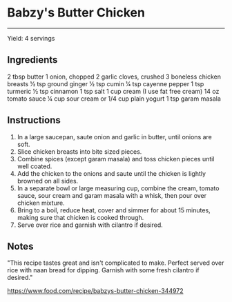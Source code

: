 # Babzy's Butter Chicken
---
Yield: 4 servings

## Ingredients
2 tbsp butter 
1 onion, chopped 
2 garlic cloves, crushed 
3 boneless chicken breasts 
1⁄2 tsp ground ginger 
1⁄2 tsp cumin 
1⁄4 tsp cayenne pepper 
1 tsp turmeric 
1⁄2 tsp cinnamon 
1 tsp salt 
1 cup cream (I use fat free cream) 
14 oz tomato sauce 
1⁄4 cup sour cream or 1/4 cup plain yogurt 
1 tsp garam masala

## Instructions
1. In a large saucepan, saute onion and garlic in butter, until onions are soft. 
2. Slice chicken breasts into bite sized pieces. 
3. Combine spices (except garam masala) and toss chicken pieces until well coated. 
4. Add the chicken to the onions and saute until the chicken is lightly browned on all sides.
5. In a separate bowl or large measuring cup, combine the cream, tomato sauce, sour cream and garam masala with a whisk, then pour over chicken mixture. 
6. Bring to a boil, reduce heat, cover and simmer for about 15 minutes, making sure that chicken is cooked through. 
7. Serve over rice and garnish with cilantro if desired.

## Notes

"This recipe tastes great and isn't complicated to make. Perfect served over rice with naan bread for dipping. Garnish with some fresh cilantro if desired." 

https://www.food.com/recipe/babzys-butter-chicken-344972